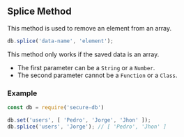 ## Splice Method

This method is used to remove an element from an array.

```javascript
db.splice('data-name', 'element');
```

This method only works if the saved data is an array.
* The first parameter can be a `String` or a `Number`.
* The second parameter cannot be a `Function` or a `Class`.

### Example

```javascript
const db = require('secure-db')

db.set('users', [ 'Pedro', 'Jorge', 'Jhon' ]);
db.splice('users', 'Jorge'); // [ 'Pedro', 'Jhon' ]
```

